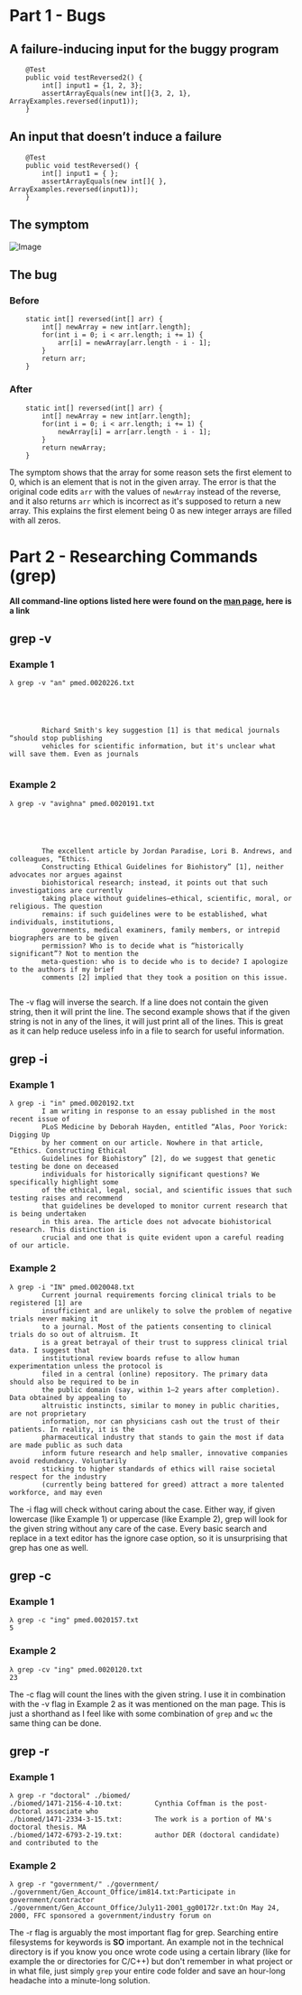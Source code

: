 # Part 1 - Bugs
## A failure-inducing input for the buggy program
```
	@Test
	public void testReversed2() {
		int[] input1 = {1, 2, 3};
		assertArrayEquals(new int[]{3, 2, 1}, ArrayExamples.reversed(input1));
	}
```
## An input that doesn’t induce a failure
```
	@Test
	public void testReversed() {
		int[] input1 = { };
		assertArrayEquals(new int[]{ }, ArrayExamples.reversed(input1));
	}
```
## The symptom

![Image](trat.png)

## The bug
### Before
```
	static int[] reversed(int[] arr) {
		int[] newArray = new int[arr.length];
		for(int i = 0; i < arr.length; i += 1) {
			arr[i] = newArray[arr.length - i - 1];
		}
		return arr;
	}
```
### After
```
	static int[] reversed(int[] arr) {
		int[] newArray = new int[arr.length];
		for(int i = 0; i < arr.length; i += 1) {
			newArray[i] = arr[arr.length - i - 1];
		}
		return newArray;
	}
```

The symptom shows that the array for some reason sets the first element to 0, which is an element that is not in the given array. The error is that the original code edits ``arr`` with the values of ``newArray`` instead of the reverse, and it also returns ``arr`` which is incorrect as it's supposed to return a new array. This explains the first element being 0 as new integer arrays are filled with all zeros.

# Part 2 - Researching Commands (grep)
**All command-line options listed here were found on the [man page](https://man7.org/linux/man-pages/man1/grep.1.html), here is a link**

## grep -v
### Example 1
```
λ grep -v "an" pmed.0020226.txt





        Richard Smith's key suggestion [1] is that medical journals “should stop publishing
        vehicles for scientific information, but it's unclear what will save them. Even as journals


```
### Example 2
```
λ grep -v "avighna" pmed.0020191.txt





        The excellent article by Jordan Paradise, Lori B. Andrews, and colleagues, “Ethics.
        Constructing Ethical Guidelines for Biohistory” [1], neither advocates nor argues against
        biohistorical research; instead, it points out that such investigations are currently
        taking place without guidelines—ethical, scientific, moral, or religious. The question
        remains: if such guidelines were to be established, what individuals, institutions,
        governments, medical examiners, family members, or intrepid biographers are to be given
        permission? Who is to decide what is “historically significant”? Not to mention the
        meta-question: who is to decide who is to decide? I apologize to the authors if my brief
        comments [2] implied that they took a position on this issue.


```
The -v flag will inverse the search. If a line does not contain the given string, then it will print the line. The second example shows that if the given string is not in any of the lines, it will just print all of the lines. This is great as it can help reduce useless info in a file to search for useful information.

## grep -i
### Example 1
```
λ grep -i "in" pmed.0020192.txt
        I am writing in response to an essay published in the most recent issue of
        PLoS Medicine by Deborah Hayden, entitled “Alas, Poor Yorick: Digging Up
        by her comment on our article. Nowhere in that article, “Ethics. Constructing Ethical
        Guidelines for Biohistory” [2], do we suggest that genetic testing be done on deceased
        individuals for historically significant questions? We specifically highlight some
        of the ethical, legal, social, and scientific issues that such testing raises and recommend
        that guidelines be developed to monitor current research that is being undertaken
        in this area. The article does not advocate biohistorical research. This distinction is
        crucial and one that is quite evident upon a careful reading of our article.
```
### Example 2
```
λ grep -i "IN" pmed.0020048.txt
        Current journal requirements forcing clinical trials to be registered [1] are
        insufficient and are unlikely to solve the problem of negative trials never making it
        to a journal. Most of the patients consenting to clinical trials do so out of altruism. It
        is a great betrayal of their trust to suppress clinical trial data. I suggest that
        institutional review boards refuse to allow human experimentation unless the protocol is
        filed in a central (online) repository. The primary data should also be required to be in
        the public domain (say, within 1–2 years after completion). Data obtained by appealing to
        altruistic instincts, similar to money in public charities, are not proprietary
        information, nor can physicians cash out the trust of their patients. In reality, it is the
        pharmaceutical industry that stands to gain the most if data are made public as such data
        inform future research and help smaller, innovative companies avoid redundancy. Voluntarily
        sticking to higher standards of ethics will raise societal respect for the industry
        (currently being battered for greed) attract a more talented workforce, and may even
```
The -i flag will check without caring about the case. Either way, if given lowercase (like Example 1) or uppercase (like Example 2), grep will look for the given string without any care of the case. Every basic search and replace in a text editor has the ignore case option, so it is unsurprising that grep has one as well.

## grep -c
### Example 1
```
λ grep -c "ing" pmed.0020157.txt
5
```
### Example 2
```
λ grep -cv "ing" pmed.0020120.txt
23
```
The -c flag will count the lines with the given string. I use it in combination with the -v flag in Example 2 as it was mentioned on the man page. This is just a shorthand as I feel like with some combination of ``grep`` and ``wc`` the same thing can be done.

## grep -r
### Example 1
```
λ grep -r "doctoral" ./biomed/
./biomed/1471-2156-4-10.txt:        Cynthia Coffman is the post-doctoral associate who
./biomed/1471-2334-3-15.txt:        The work is a portion of MA's doctoral thesis. MA
./biomed/1472-6793-2-19.txt:        author DER (doctoral candidate) and contributed to the
```
### Example 2
```
λ grep -r "government/" ./government/
./government/Gen_Account_Office/im814.txt:Participate in government/contractor
./government/Gen_Account_Office/July11-2001_gg00172r.txt:On May 24, 2000, FFC sponsored a government/industry forum on
```
The -r flag is arguably the most important flag for grep. Searching entire filesystems for keywords is **SO** important. An example not in the technical directory is if you know you once wrote code using a certain library (like for example the <libatomic> or <mutex> directories for C/C++) but don't remember in what project or in what file, just simply ``grep`` your entire code folder and save an hour-long headache into a minute-long solution.
